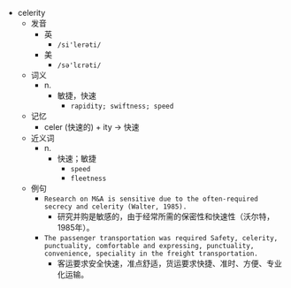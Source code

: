 - celerity
  - 发音
    - 英
      - `/si'lerəti/`
    - 美
      - `/sə'lɛrəti/`
  - 词义
    - n.
      - 敏捷，快速
        - `rapidity; swiftness; speed `
  - 记忆
    - celer (快速的) + ity → 快速
  - 近义词
    - n.
      - 快速；敏捷
        - `speed`
        - `fleetness`
  - 例句
    - `Research on M&A is sensitive due to the often-required secrecy and celerity (Walter, 1985).`
      - 研究并购是敏感的，由于经常所需的保密性和快速性（沃尔特，1985年）。
    - `The passenger transportation was required Safety, celerity, punctuality, comfortable and expressing, punctuality, convenience, speciality in the freight transportation.`
      - 客运要求安全快速，准点舒适，货运要求快捷、准时、方便、专业化运输。

